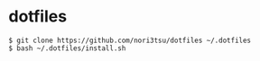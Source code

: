 dotfiles
========

```
$ git clone https://github.com/nori3tsu/dotfiles ~/.dotfiles
$ bash ~/.dotfiles/install.sh
```
